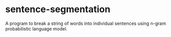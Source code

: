 sentence-segmentation
=====================

A program to break a string of words into individual sentences using n-gram probabilistic language model.
